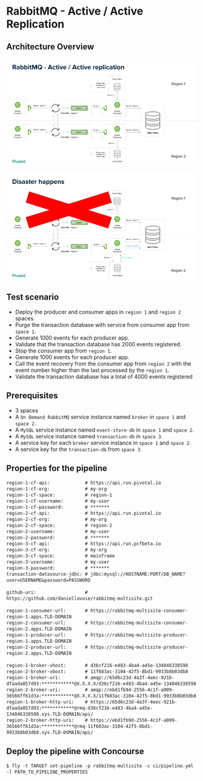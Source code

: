 # RabbitMQ - Active / Active Replication

## Architecture Overview

![alt text](doc/img/rabbitmq-active-activerreplication-1.png "RabbitMQ Active Active Replication")

![alt text](doc/img/rabbitmq-active-activerreplication-2.png "Disaster")

## Test scenario

* Deploy the producer and consumer apps in `region 1` and `region 2` spaces.
* Purge the transaction database with service from consumer app from `space 1`.
* Generate 1000 events for each producer app.
* Validate that the transaction database has 2000 events registered.
* Stop the consumer app from `region 1`.
* Generate 1000 events for each producer app.
* Call the event recovery from the consumer app from `region 2` with 
  the event number higher than the last processed by the `region 1`.
* Validate the transaction database has a total of 4000 events registered

## Prerequisites

* 3 spaces
* A `On Demand RabbitMQ` service instance named `broker` in `space 1` and `space 2`.
* A `MySQL` service instance named `event-store-db` in `space 1` and `space 2`.
* A `MySQL` service instance named `transaction-db` in `space 3`.
* A service key for each `broker` service instance in `space 1` and `space 2`.
* A service key for the `transaction-db` from `space 3`.

## Properties for the pipeline

```
region-1-cf-api:             # https://api.run.pivotal.io
region-1-cf-org:             # my-org
region-1-cf-space:           # region-1
region-1-cf-username:        # my-user
region-1-cf-password:        # *******
region-2-cf-api:             # https://api.run.pivotal.io
region-2-cf-org:             # my-org
region-2-cf-space:           # region-2
region-2-username:           # my-user
region-2-password:           # *******
region-3-cf-api:             # https://api.run.pcfbeta.io
region-3-cf-org:             # my-org
region-3-cf-space:           # mainframe
region-3-username:           # my-user
region-3-password:           # *******
transaction-datasource-jdbc: # jdbc:mysql://HOSTNAME:PORT/DB_NAME?user=USERNAME&password=PASSWORD

github-uri:                  # https://github.com/daniellavoie/rabbitmq-multisite.git

region-1-consumer-url:       # https://rabbitmq-multisite-consumer-region-1.apps.TLD-DOMAIN
region-2-consumer-url:       # https://rabbitmq-multisite-consumer-region-2.apps.TLD-DOMAIN
region-1-producer-url:       # https://rabbitmq-multisite-producer-region-1.apps.TLD-DOMAIN
region-2-producer-url:       # https://rabbitmq-multisite-producer-region-2.apps.TLD-DOMAIN

region-1-broker-vhost:       # d36cf216-e483-4ba4-a45e-134046338598
region-2-broker-vbost:       # 11f683ac-3104-42f5-8bd1-9933b8b03db8
region-1-broker-uri:         # amqp://65d6c23d-4a3f-4eec-921b-dfaada057d93:************@X.X.X.X/d36cf216-e483-4ba4-a45e-134046338598
region-2-broker-uri:         # amqp://ebd1fb9d-2556-4c1f-a009-36566ff61d3a:************@X.X.X.X/11f683ac-3104-42f5-8bd1-9933b8b03db8
region-1-broker-http-uri:    # https://65d6c23d-4a3f-4eec-921b-dfaada057d93:************@rmq-d36cf216-e483-4ba4-a45e-134046338598.sys.TLD-DOMAIN/api/
region-2-broker-http-uri:    # https://ebd1fb9d-2556-4c1f-a009-36566ff61d3a:************@rmq-11f683ac-3104-42f5-8bd1-9933b8b03db8.sys.TLD-DOMAIN/api/
```

## Deploy the pipeline with Concourse

```
$ fly -t TARGET set-pipeline -p rabbitmq-multisite -c ci/pipeline.yml -l PATH_TO_PIPELINE_PROPERTIES
```